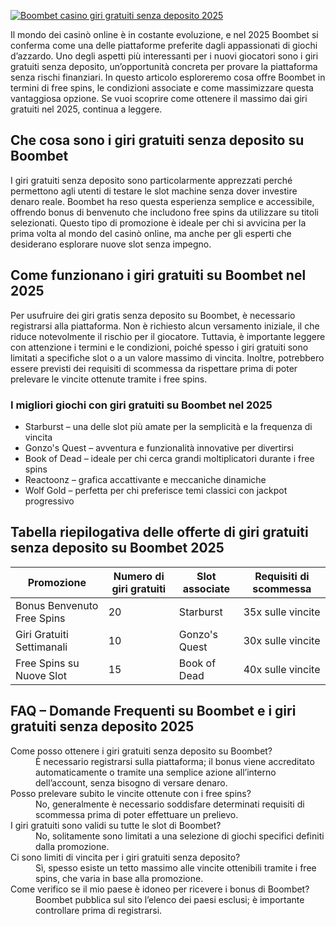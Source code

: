 [![Boombet casino giri gratuiti senza deposito 2025](https://123-caf.pages.dev/gitsignup.png)](https://vrmoo.ru/Bt82HjjY)

<p>Il mondo dei casinò online è in costante evoluzione, e nel 2025 Boombet si conferma come una delle piattaforme preferite dagli appassionati di giochi d’azzardo. Uno degli aspetti più interessanti per i nuovi giocatori sono i giri gratuiti senza deposito, un’opportunità concreta per provare la piattaforma senza rischi finanziari. In questo articolo esploreremo cosa offre Boombet in termini di free spins, le condizioni associate e come massimizzare questa vantaggiosa opzione. Se vuoi scoprire come ottenere il massimo dai giri gratuiti nel 2025, continua a leggere.</p>  <h2>Che cosa sono i giri gratuiti senza deposito su Boombet</h2> <p>I giri gratuiti senza deposito sono particolarmente apprezzati perché permettono agli utenti di testare le slot machine senza dover investire denaro reale. Boombet ha reso questa esperienza semplice e accessibile, offrendo bonus di benvenuto che includono free spins da utilizzare su titoli selezionati. Questo tipo di promozione è ideale per chi si avvicina per la prima volta al mondo del casinò online, ma anche per gli esperti che desiderano esplorare nuove slot senza impegno.</p>  <h2>Come funzionano i giri gratuiti su Boombet nel 2025</h2> <p>Per usufruire dei giri gratis senza deposito su Boombet, è necessario registrarsi alla piattaforma. Non è richiesto alcun versamento iniziale, il che riduce notevolmente il rischio per il giocatore. Tuttavia, è importante leggere con attenzione i termini e le condizioni, poiché spesso i giri gratuiti sono limitati a specifiche slot o a un valore massimo di vincita. Inoltre, potrebbero essere previsti dei requisiti di scommessa da rispettare prima di poter prelevare le vincite ottenute tramite i free spins.</p>  <h3>I migliori giochi con giri gratuiti su Boombet nel 2025</h3> <ul> <li>Starburst – una delle slot più amate per la semplicità e la frequenza di vincita</li> <li>Gonzo's Quest – avventura e funzionalità innovative per divertirsi</li> <li>Book of Dead – ideale per chi cerca grandi moltiplicatori durante i free spins</li> <li>Reactoonz – grafica accattivante e meccaniche dinamiche</li> <li>Wolf Gold – perfetta per chi preferisce temi classici con jackpot progressivo</li> </ul>  <h2>Tabella riepilogativa delle offerte di giri gratuiti senza deposito su Boombet 2025</h2> <table>   <thead>     <tr>       <th>Promozione</th>       <th>Numero di giri gratuiti</th>       <th>Slot associate</th>       <th>Requisiti di scommessa</th>     </tr>   </thead>   <tbody>     <tr>       <td>Bonus Benvenuto Free Spins</td>       <td>20</td>       <td>Starburst</td>       <td>35x sulle vincite</td>     </tr>     <tr>       <td>Giri Gratuiti Settimanali</td>       <td>10</td>       <td>Gonzo's Quest</td>       <td>30x sulle vincite</td>     </tr>     <tr>       <td>Free Spins su Nuove Slot</td>       <td>15</td>       <td>Book of Dead</td>       <td>40x sulle vincite</td>     </tr>   </tbody> </table>  <h2>FAQ – Domande Frequenti su Boombet e i giri gratuiti senza deposito 2025</h2> <dl>   <dt>Come posso ottenere i giri gratuiti senza deposito su Boombet?</dt>   <dd>È necessario registrarsi sulla piattaforma; il bonus viene accreditato automaticamente o tramite una semplice azione all’interno dell’account, senza bisogno di versare denaro.</dd>    <dt>Posso prelevare subito le vincite ottenute con i free spins?</dt>   <dd>No, generalmente è necessario soddisfare determinati requisiti di scommessa prima di poter effettuare un prelievo.</dd>    <dt>I giri gratuiti sono validi su tutte le slot di Boombet?</dt>   <dd>No, solitamente sono limitati a una selezione di giochi specifici definiti dalla promozione.</dd>    <dt>Ci sono limiti di vincita per i giri gratuiti senza deposito?</dt>   <dd>Sì, spesso esiste un tetto massimo alle vincite ottenibili tramite i free spins, che varia in base alla promozione.</dd>    <dt>Come verifico se il mio paese è idoneo per ricevere i bonus di Boombet?</dt>   <dd>Boombet pubblica sul sito l’elenco dei paesi esclusi; è importante controllare prima di registrarsi.</dd> </dl>